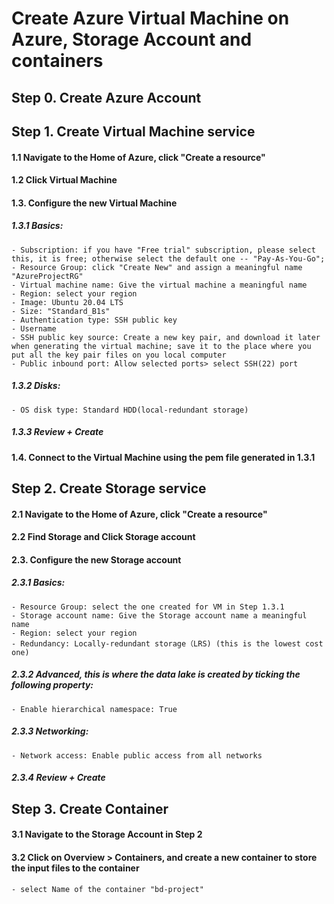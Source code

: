 # Create Azure Virtual Machine on Azure, Storage Account and containers

## Step 0. Create Azure Account
## Step 1. Create Virtual Machine service
#### 1.1 Navigate to the Home of Azure, click "Create a resource"
#### 1.2 Click Virtual Machine
#### 1.3. Configure the new Virtual Machine
##### 1.3.1 Basics:
	- Subscription: if you have "Free trial" subscription, please select this, it is free; otherwise select the default one -- "Pay-As-You-Go";
	- Resource Group: click "Create New" and assign a meaningful name "AzureProjectRG"
	- Virtual machine name: Give the virtual machine a meaningful name
	- Region: select your region
	- Image: Ubuntu 20.04 LTS
	- Size: "Standard_B1s"
	- Authentication type: SSH public key
	- Username
	- SSH public key source: Create a new key pair, and download it later when generating the virtual machine; save it to the place where you put all the key pair files on you local computer
	- Public inbound port: Allow selected ports> select SSH(22) port
##### 1.3.2 Disks:
	- OS disk type: Standard HDD(local-redundant storage)
##### 1.3.3 Review + Create 
#### 1.4. Connect to the Virtual Machine using the pem file generated in 1.3.1

## Step 2. Create Storage service
#### 2.1 Navigate to the Home of Azure, click "Create a resource"
#### 2.2 Find Storage and Click Storage account
#### 2.3. Configure the new Storage account
##### 2.3.1 Basics:
	- Resource Group: select the one created for VM in Step 1.3.1
	- Storage account name: Give the Storage account name a meaningful name
	- Region: select your region
	- Redundancy: Locally-redundant storage（LRS) (this is the lowest cost one)
##### 2.3.2 Advanced, this is where the data lake is created by ticking the following property:
	- Enable hierarchical namespace: True

##### 2.3.3 Networking:
	- Network access: Enable public access from all networks
##### 2.3.4 Review + Create 

## Step 3. Create Container

#### 3.1 Navigate to the Storage Account in Step 2
#### 3.2 Click on Overview > Containers, and create a new container to store the input files to the container
	- select Name of the container "bd-project"


